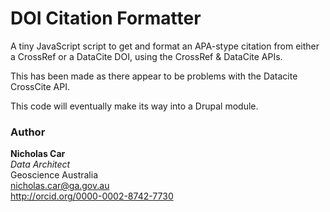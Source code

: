 # DOI Citation Formatter

A tiny JavaScript script to get and format an APA-stype citation from either a CrossRef or a DataCite DOI, using the CrossRef & DataCite APIs.

This has been made as there appear to be problems with the Datacite CrossCite API.

This code will eventually make its way into a Drupal module.

### Author

**Nicholas Car**  
*Data Architect*  
Geoscience Australia  
<nicholas.car@ga.gov.au>  
<http://orcid.org/0000-0002-8742-7730>  